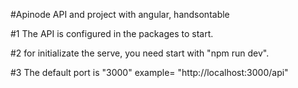 #Apinode
API and project with angular, handsontable


#1
The API is configured in the packages to start.


#2
for initializate the serve, you need start with "npm run dev".


#3
The default port is "3000" 
example= "http://localhost:3000/api"

